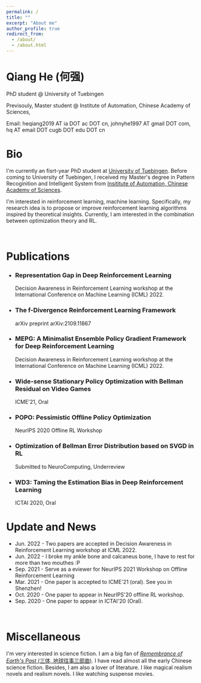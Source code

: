 ```yaml
---
permalink: /
title: ""
excerpt: "About me"
author_profile: true
redirect_from: 
  - /about/
  - /about.html
---
```


# Qiang He (何强)

PhD student @ University of Tuebingen

Previsouly, Master student @ Institute of Automation,  Chinese Academy of Sciences,

Email: heqiang2019 AT ia DOT ac DOT cn, johnyhe1997 AT gmail DOT com, hq AT email DOT cugb DOT edu DOT cn 



# Bio

I'm currently an fisrt-year PhD student at [University of Tuebingen](https://uni-tuebingen.de/). Before coming to University of Tuebingen, I received my Master's degree in Pattern Recoginition and Intelligent System from [Insititute of Automation, Chinese Academy of Sciences](http://english.ia.cas.cn/). 

I'm interested in reinforcement learning, machine learning. Specifically, my research idea is to propose or improve reinforcement learning algorithms inspired by theoretical insights. Currently, I am interested in the combination between optimization theory and RL.




[comment]:<Research Experience>

[comment]:<I'm broadly interested in the problem of creating agent to achieve human level intelligence. I've been thinking about data, information, manifolds for a long time. >

[comment]:<For the summer of 2018, I was an intern at the [National Laboratory of Pattern Recognition](http://www.nlpr.ia.ac.cn/en/) where I worked with Professor [Junliang Xing](https://scholar.google.com/citations?user=jSwNd3MAAAAJ&hl=zh-CN) and [Peixi Peng](https://scholar.google.com/citations?hl=zh-CN&user=CFMuFGoAAAAJ)  on the multi agent reinforcement learning communication. >

[comment]:<For the autumn of 2018, I get the M.S. offer from Institute of Automation without examination. I work with Professor Xinwen Hou on the reinforcement learning. >

&nbsp; 

# Publications

- ### Representation Gap in Deep Reinforcement Learning

  Decision Awareness in Reinforcement Learning workshop at the International Conference on Machine Learning (ICML) 2022.

- ### The f-Divergence Reinforcement Learning Framework

  arXiv preprint arXiv:2109.11867

- ### MEPG: A Minimalist Ensemble Policy Gradient Framework for Deep Reinforcement Learning

  Decision Awareness in Reinforcement Learning workshop at the International Conference on Machine Learning (ICML) 2022.

- ### Wide-sense Stationary Policy Optimization with Bellman Residual on Video Games

  ICME'21, Oral

- ### POPO: Pessimistic Offline Policy Optimization

  NeurIPS 2020 Offline RL Workshop

- ### Optimization of Bellman Error Distribution based on SVGD in RL

  Submitted to NeuroComputing, Underreview

- ### WD3: Taming the Estimation Bias in Deep Reinforcement Learning

  ICTAI 2020, Oral

# Update and News

- Jun. 2022 - Two papers are accepted in Decision Awareness in Reinforcement Learning workshop at ICML 2022.
- Jun. 2022 - I broke my ankle bone and calcaneus bone, I have to rest for more than two mouthes :P 
- Sep. 2021 - Serve as a eviewer for NeurIPS 2021 Workshop on Offline Reinforcement Learning
- Mar. 2021 - One paper is accepted to ICME'21 (oral). See you in Shenzhen! 
- Oct. 2020 - One paper to appear in NeurIPS'20 offline RL workshop. 
- Sep. 2020 - One paper to appear in ICTAI'20 (Oral).





<div style='display: none'>
- Sep. 2021 - Four papers are submitted to AAAI'22
- Sep. 2021 - Serve as a eviewer for NeurIPS 2021 Workshop on Offline Reinforcement Learning
- Mar. 2021 - One paper is accepted to ICME’21 (oral). See you in Shenzhen!
- Dec. 2020 - I join [SenseTime](https://www.sensetime.com/en) as a research intern.
- Dec. 2020 - One paper is submitted to ICME’21.
- Oct. 2020 - One paper is submitted to NeuroComputing.
- Oct. 2020 - One paper is submitted to ICRA’21.
- Oct. 2020 - One paper to appear in NeurIPS’20 offline RL workshop.
- Sep. 2020 - One paper to appear in ICTAI’20 (Oral).
</div>





​    



# Miscellaneous

I'm very interested in science fiction. I am a big fan of [*Remembrance of Earth's Past* (三体, 地球往事三部曲)](https://en.wikipedia.org/wiki/Remembrance_of_Earth%27s_Past). I have read almost all the early Chinese science fiction. Besides, I am also a lover of literature. I like magical realism novels and realism novels. I like watching suspense movies. 

